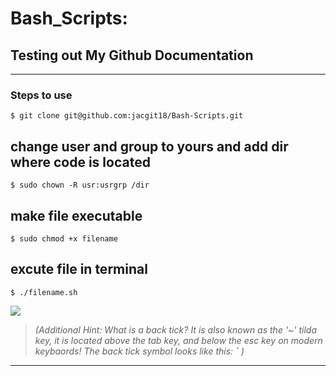 # Bash_Scripts:


## Testing out My Github Documentation

<hr>

### Steps to use
    $ git clone git@github.com:jacgit18/Bash-Scripts.git
    
## change user and group to yours and add dir where code is located
    $ sudo chown -R usr:usrgrp /dir
## make file executable
    $ sudo chmod +x filename
## excute file in terminal
    $ ./filename.sh
    



<img src="https://i.pinimg.com/originals/7e/dc/1c/7edc1cf31629edd5b96e275a7d95d0e5.gif" />


>*(Additional Hint: What is a back tick? It is also known as the '~' tilda key, 
it is located above the tab key, and below the esc key on modern keybaords! 
The back tick symbol looks like this: **`** )*

<hr>

